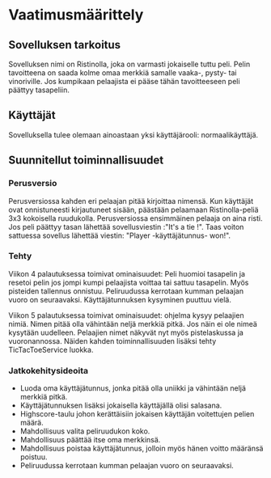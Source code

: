 # Vaatimusmäärittely

## Sovelluksen tarkoitus  
Sovelluksen nimi on Ristinolla, joka on varmasti jokaiselle tuttu peli. Pelin tavoitteena on saada kolme omaa merkkiä samalle vaaka-, pysty- tai vinoriville. Jos kumpikaan pelaajista ei pääse tähän tavoitteeseen peli päättyy tasapeliin.

## Käyttäjät  
Sovelluksella tulee olemaan ainoastaan yksi käyttäjärooli: normaalikäyttäjä.  

## Suunnitellut toiminnallisuudet  

### Perusversio  
Perusversiossa kahden eri pelaajan pitää kirjoittaa nimensä. Kun käyttäjät ovat onnistuneesti kirjautuneet sisään, päästään pelaamaan Ristinolla-peliä 3x3 kokoisella ruudukolla. Perusversiossa ensimmäinen pelaaja on aina risti. Jos peli päättyy tasan lähettää sovellusviestin :"It's a tie !". Taas voiton sattuessa sovellus lähettää viestin: "Player -käyttäjätunnus- won!".  

### Tehty

Viikon 4 palautuksessa toimivat ominaisuudet: Peli huomioi tasapelin ja resetoi pelin jos jompi kumpi pelaajista voittaa tai sattuu tasapelin. Myös pisteiden tallennus onnistuu. Peliruudussa kerrotaan kumman pelaajan vuoro on seuraavaksi. Käyttäjätunnuksen kysyminen puuttuu vielä.  

Viikon 5 palautuksessa toimivat ominaisuudet: ohjelma kysyy pelaajien nimiä. Nimen pitää olla vähintään neljä merkkiä pitkä. Jos näin ei ole nimeä kysytään uudelleen. Pelaajien nimet näkyvät nyt myös pistelaskussa ja vuoronannossa. Näiden kahden toiminnallisuuden lisäksi tehty TicTacToeService luokka.

### Jatkokehitysideoita
* Luoda oma käyttäjätunnus, jonka pitää olla uniikki ja vähintään neljä merkkiä pitkä.
* Käyttäjätunnuksen lisäksi jokaisella käyttäjällä olisi salasana.
* Highscore-taulu johon kerättäisiin jokaisen käyttäjän voitettujen pelien määrä.
* Mahdollisuus valita peliruudukon koko.
* Mahdollisuus päättää itse oma merkkinsä.
* Mahdollisuus poistaa käyttäjätunnus, jolloin myös hänen voitto määränsä poistuu.
* Peliruudussa kerrotaan kumman pelaajan vuoro on seuraavaksi.
